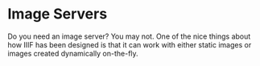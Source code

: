 # Image Servers

Do you need an image server? You may not. One of the nice things about how IIIF has been designed is that it can work with either static images or images created dynamically on-the-fly.

<!-- #todo:0 add information about shims -->
